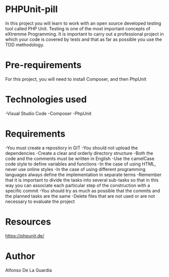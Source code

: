 # PHPUnit-pill
In this project you will learn to work with an open source developed testing tool called PHP Unit. Testing is one of the most important concepts of eXtremme Programming. It is important to carry out a professional project in which your code is covered by tests and that as far as possible you use the TDD methodology.

# Pre-requirements
For this project, you will need to install Composer, and then PhpUnit

# Technologies used
-Visual Studio Code
-Composer
-PhpUnit 

# Requirements
-You must create a repository in GIT
-You should not upload the dependencies
-Create a clear and orderly directory structure
-Both the code and the comments must be written in English
-Use the camelCase code style to define variables and functions
-In the case of using HTML, never use online styles
-In the case of using different programming languages ​​always define the implementation in separate terms
-Remember that it is important to divide the tasks into several sub-tasks so that in this way you can associate each particular step of the construction with a specific commit
-You should try as much as possible that the commits and the planned tasks are the same
-Delete files that are not used or are not necessary to evaluate the project

# Resources
https://phpunit.de/

# Author
Alfonso De La Guardia